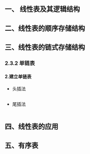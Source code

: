 ## 一、 线性表及其逻辑结构

## 二、线性表的顺序存储结构


## 三、线性表的链式存储结构
### 2.3.2 单链表
#### 2.建立单链表
- 头插法
```C++

```
- 尾插法
```C++

```



## 四、线性表的应用

## 五、有序表
